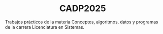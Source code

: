 # <center> CADP2025 </center>

<p>Trabajos prácticos de la materia Conceptos, algoritmos, datos y programas de la carrera Licenciatura en Sistemas.</p>

